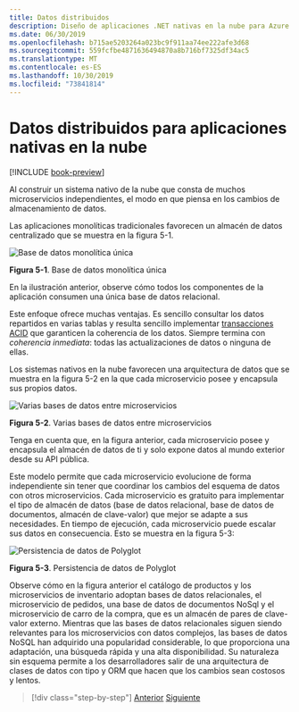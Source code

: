 ```yaml
---
title: Datos distribuidos
description: Diseño de aplicaciones .NET nativas en la nube para Azure | Datos distribuidos para aplicaciones nativas en la nube
ms.date: 06/30/2019
ms.openlocfilehash: b715ae5203264a023bc9f911aa74ee222afe3d68
ms.sourcegitcommit: 559fcfbe4871636494870a8b716bf7325df34ac5
ms.translationtype: MT
ms.contentlocale: es-ES
ms.lasthandoff: 10/30/2019
ms.locfileid: "73841814"
---
```

# <a name="distributed-data-for-cloud-native-apps"></a>Datos distribuidos para aplicaciones nativas en la nube

[!INCLUDE [book-preview](../../../includes/book-preview.md)]

Al construir un sistema nativo de la nube que consta de muchos microservicios independientes, el modo en que piensa en los cambios de almacenamiento de datos.

Las aplicaciones monolíticas tradicionales favorecen un almacén de datos centralizado que se muestra en la figura 5-1.

![Base de datos monolítica única](./media/single-monolithic-database.png)

**Figura 5-1**. Base de datos monolítica única

En la ilustración anterior, observe cómo todos los componentes de la aplicación consumen una única base de datos relacional.

Este enfoque ofrece muchas ventajas. Es sencillo consultar los datos repartidos en varias tablas y resulta sencillo implementar [transacciones ACID](https://docs.microsoft.com/windows/desktop/cossdk/acid-properties) que garanticen la coherencia de los datos. Siempre termina con *coherencia inmediata*: todas las actualizaciones de datos o ninguna de ellas.

Los sistemas nativos en la nube favorecen una arquitectura de datos que se muestra en la figura 5-2 en la que cada microservicio posee y encapsula sus propios datos.

![Varias bases de datos entre microservicios](./media/data-across-microservices.png)

**Figura 5-2**. Varias bases de datos entre microservicios

Tenga en cuenta que, en la figura anterior, cada microservicio posee y encapsula el almacén de datos de ti y solo expone datos al mundo exterior desde su API pública.

Este modelo permite que cada microservicio evolucione de forma independiente sin tener que coordinar los cambios del esquema de datos con otros microservicios. Cada microservicio es gratuito para implementar el tipo de almacén de datos (base de datos relacional, base de datos de documentos, almacén de clave-valor) que mejor se adapte a sus necesidades. En tiempo de ejecución, cada microservicio puede escalar sus datos en consecuencia. Esto se muestra en la figura 5-3:

![Persistencia de datos de Polyglot](./media/polyglot-data-persistence.png)

**Figura 5-3**. Persistencia de datos de Polyglot

Observe cómo en la figura anterior el catálogo de productos y los microservicios de inventario adoptan bases de datos relacionales, el microservicio de pedidos, una base de datos de documentos NoSql y el microservicio de carro de la compra, que es un almacén de pares de clave-valor externo. Mientras que las bases de datos relacionales siguen siendo relevantes para los microservicios con datos complejos, las bases de datos NoSQL han adquirido una popularidad considerable, lo que proporciona una adaptación, una búsqueda rápida y una alta disponibilidad. Su naturaleza sin esquema permite a los desarrolladores salir de una arquitectura de clases de datos con tipo y ORM que hacen que los cambios sean costosos y lentos.

>[!div class="step-by-step"]
>[Anterior](service-mesh-communication-infrastructure.md)
>[Siguiente](data-patterns.md)
